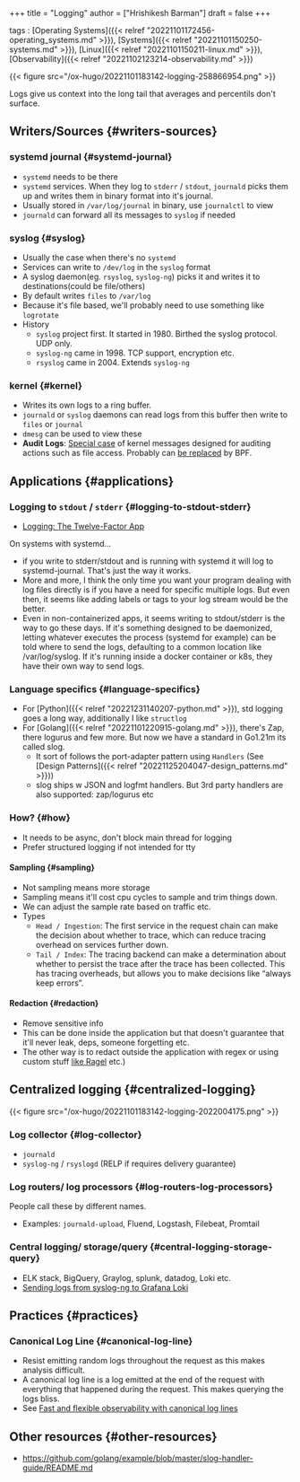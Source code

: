 +++
title = "Logging"
author = ["Hrishikesh Barman"]
draft = false
+++

tags
: [Operating Systems]({{< relref "20221101172456-operating_systems.md" >}}), [Systems]({{< relref "20221101150250-systems.md" >}}), [Linux]({{< relref "20221101150211-linux.md" >}}), [Observability]({{< relref "20221102123214-observability.md" >}})

{{< figure src="/ox-hugo/20221101183142-logging-258866954.png" >}}

Logs give us context into the long tail that averages and percentils don't surface.


## Writers/Sources {#writers-sources}


### systemd journal {#systemd-journal}

-   `systemd` needs to be there
-   `systemd` services. When they log to `stderr` / `stdout`, `journald` picks them up and writes them in binary format into it's journal.
-   Usually stored in `/var/log/journal` in binary, use `journalctl` to view
-   `journald` can forward all its messages to `syslog` if needed


### syslog {#syslog}

-   Usually the case when there's no `systemd`
-   Services can write to `/dev/log` in the `syslog` format
-   A syslog daemon(eg. `rsyslog`, `syslog-ng`) picks it and writes it to destinations(could be file/others)
-   By default writes `files` to `/var/log`
-   Because it's file based, we'll probably need to use something like `logrotate`
-   History
    -   `syslog` project first. It started in 1980. Birthed the syslog protocol. UDP only.
    -   `syslog-ng` came in 1998. TCP support, encryption etc.
    -   `rsyslog` came in 2004. Extends `syslog-ng`


### kernel {#kernel}

-   Writes its own logs to a ring buffer.
-   `journald` or `syslog` daemons  can read logs from this buffer then write to `files` or `journal`
-   `dmesg` can be used to view these
-   **Audit Logs**: [Special case](https://wiki.archlinux.org/title/Audit_framework) of kernel messages designed for auditing actions such as file access. Probably can [be replaced](https://goteleport.com/blog/linux-audit/) by BPF.


## Applications {#applications}


### Logging to `stdout` / `stderr` {#logging-to-stdout-stderr}

-   [Logging: The Twelve-Factor App](https://12factor.net/logs)

On systems with systemd...

-   if you write to stderr/stdout and is running with systemd it will log to systemd-journal. That's just the way it works.
-   More and more, I think the only time you want your program dealing with log files directly is if you have a need for specific multiple logs. But even then, it seems like adding labels or tags to your log stream would be the better.
-   Even in non-containerized apps, it seems writing to stdout/stderr is the way to go these days. If it's something designed to be daemonized, letting whatever executes the process (systemd for example) can be told where to send the logs, defaulting to a common location like /var/log/syslog. If it's running inside a docker container or k8s, they have their own way to send logs.


### Language specifics {#language-specifics}

-   For [Python]({{< relref "20221231140207-python.md" >}}), std logging goes a long way, additionally I like `structlog`
-   For [Golang]({{< relref "20221101220915-golang.md" >}}), there's Zap, there logurus and few more. But now we have a standard in Go1.21m its called slog.
    -   It sort of follows the port-adapter pattern using `Handlers` (See [Design Patterns]({{< relref "20221125204047-design_patterns.md" >}}))
    -   slog ships w JSON and logfmt handlers. But 3rd party handlers are also supported: zap/logurus etc


### How? {#how}

-   It needs to be async, don't block main thread for logging
-   Prefer structured logging if not intended for tty


#### Sampling {#sampling}

-   Not sampling means more storage
-   Sampling means it'll cost cpu cycles to sample and trim things down.
-   We can adjust the sample rate based on traffic etc.
-   Types
    -   `Head / Ingestion`: The first service in the request chain can make the decision about whether to trace, which can reduce tracing overhead on services further down.
    -   `Tail / Index`: The tracing backend can make a determination about whether to persist the trace after the trace has been collected. This has tracing overheads, but allows you to make decisions like “always keep errors”.


#### Redaction {#redaction}

-   Remove sensitive info
-   This can be done inside the application but that doesn't guarantee that it'll never leak, deps, someone forgetting etc.
-   The other way is to redact outside the application with regex or using custom stuff [like Ragel](https://ekhabarov.com/post/ragel-state-machine-compiler/) etc.)


## Centralized logging {#centralized-logging}

{{< figure src="/ox-hugo/20221101183142-logging-2022004175.png" >}}


### Log collector {#log-collector}

-   `journald`
-   `syslog-ng` / `rsyslogd` (RELP if requires delivery guarantee)


### Log routers/ log processors {#log-routers-log-processors}

People call these by different names.

-   Examples: `journald-upload`, Fluend, Logstash, Filebeat, Promtail


### Central logging/ storage/query {#central-logging-storage-query}

-   ELK stack, BigQuery, Graylog, splunk, datadog, Loki etc.
-   [Sending logs from syslog-ng to Grafana Loki](https://www.syslog-ng.com/community/b/blog/posts/sending-logs-from-syslog-ng-to-grafana-loki)


## Practices {#practices}


### Canonical Log Line {#canonical-log-line}

-   Resist emitting random logs throughout the request as this makes analysis difficult.
-   A canonical log line is a log emitted at the end of the request with everything that happened during the request. This makes querying the logs bliss.
-   See [Fast and flexible observability with canonical log lines](https://stripe.com/blog/canonical-log-lines)


## Other resources {#other-resources}

-   <https://github.com/golang/example/blob/master/slog-handler-guide/README.md>
